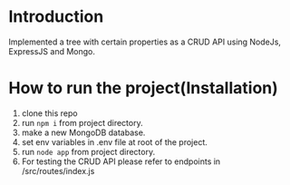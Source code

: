 # Introduction
Implemented a tree with certain properties as a CRUD API using NodeJs, ExpressJS and Mongo.

# How to run the project(Installation)
1. clone this repo
2. run `npm i` from project directory.
3. make a new MongoDB database.
4. set env variables in .env file at root of the project.
5. run `node app` from project directory.
6. For testing the CRUD API please refer to endpoints in /src/routes/index.js
